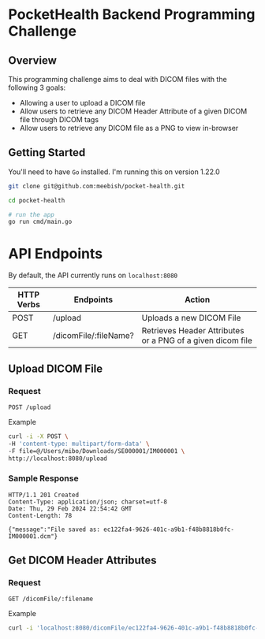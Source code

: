 # PocketHealth Backend Programming Challenge

## Overview

This programming challenge aims to deal with DICOM files with the following 3 goals:

* Allowing a user to upload a DICOM file
* Allow users to retrieve any DICOM Header Attribute of a given DICOM file through DICOM tags
* Allow users to retrieve any DICOM file as a PNG to view in-browser

## Getting Started

You'll need to have `Go` installed. I'm running this on version 1.22.0

```sh
git clone git@github.com:meebish/pocket-health.git

cd pocket-health

# run the app
go run cmd/main.go
```

# API Endpoints
By default, the API currently runs on `localhost:8080`

| HTTP Verbs | Endpoints | Action |
| --- | --- | --- |
| POST | /upload | Uploads a new DICOM File |
| GET | /dicomFile/:fileName? | Retrieves Header Attributes or a PNG of a given dicom file |


## Upload DICOM File
### Request
`POST /upload`

Example
```sh
curl -i -X POST \
-H 'content-type: multipart/form-data' \
-F file=@/Users/mibo/Downloads/SE000001/IM000001 \
http://localhost:8080/upload
```

### Sample Response
```
HTTP/1.1 201 Created
Content-Type: application/json; charset=utf-8
Date: Thu, 29 Feb 2024 22:54:42 GMT
Content-Length: 78

{"message":"File saved as: ec122fa4-9626-401c-a9b1-f48b8818b0fc-IM000001.dcm"}
```

## Get DICOM Header Attributes
### Request
`GET /dicomFile/:filename`

Example
```sh
curl -i 'localhost:8080/dicomFile/ec122fa4-9626-401c-a9b1-f48b8818b0fc-IM000001.dcm?tag=(0002%2C0002)'
```